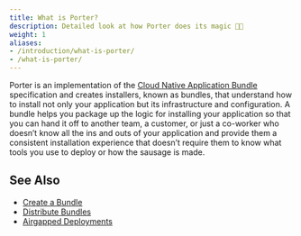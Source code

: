 ```yaml
---
title: What is Porter?
description: Detailed look at how Porter does its magic 🎩✨
weight: 1
aliases:
- /introduction/what-is-porter/
- /what-is-porter/
---
```


Porter is an implementation of the [Cloud Native Application Bundle](https://cnab.io/) specification and creates installers, known as bundles, that understand how to install not only your application but its infrastructure and configuration. A bundle helps you package up the logic for installing your application so that you can hand it off to another team, a customer, or just a co-worker who doesn’t know all the ins and outs of your application and provide them a consistent installation experience that doesn’t require them to know what tools you use to deploy or how the sausage is made.

## See Also

- [Create a Bundle](/docs/getting-started/create-bundle/)
- [Distribute Bundles](/docs/development/authoring-a-bundle/distribute-bundles/)
- [Airgapped Deployments](/docs/administration/move-bundles-airgapped/)
